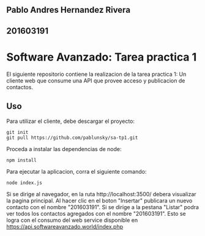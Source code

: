## Pablo Andres Hernandez Rivera
## 201603191
# Software Avanzado: Tarea practica 1
El siguiente repositorio contiene la realizacion de la tarea practica 1: Un cliente web que consume una API que provee acceso y publicacion de contactos.
## Uso
Para utilizar el cliente, debe descargar el proyecto:
```
git init
git pull https://github.com/pablunsky/sa-tp1.git
```
Proceda a instalar las dependencias de node:
```
npm install
```
Para ejecutar la aplicacion, corra el siguiente comando:
```
node index.js
```
Si se dirige al navegador, en la ruta http://localhost:3500/ debera visualizar la pagina principal.
Al hacer clic en el boton "Insertar" publicara un nuevo contacto con el nombre "201603191".
Si se dirige a la pestana "Listar" podra ver todos los contactos agregados con el nombre "201603191".
Esto se logra con el consumo del web service disponible en https://api.softwareavanzado.world/index.php